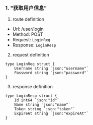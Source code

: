 ### 1. "获取用户信息"

1. route definition

- Url: /user/login
- Method: POST
- Request: `LoginReq`
- Response: `LoginResp`

2. request definition



```golang
type LoginReq struct {
	Username string `json:"username"`
	Password string `json:"password"`
}
```


3. response definition



```golang
type LoginResp struct {
	Id int64 `json:"id"`
	Name string `json:"name"`
	Token string `json:"token"`
	ExpireAt string `json:"expireAt"`
}
```

